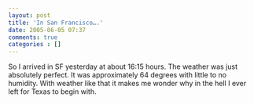 ```yaml
---
layout: post
title: 'In San Francisco….'
date: 2005-06-05 07:37
comments: true
categories : []
---  
```


So I arrived in SF yesterday at about 16:15 hours. The weather was just absolutely perfect. It was approximately 64 degrees with little to no humidity. With weather like that it makes me wonder why in the hell I ever left for Texas to begin with.

